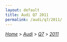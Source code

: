 ```yaml
---
layout: default
title: Audi Q7 2011
permalink: /audi/q7/2011/
---
```

[*Home*](/) > [*Audi*](/audi/) > [*Q7*](/audi/q7/) > [*2011*](/audi/q7/2011/)
